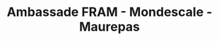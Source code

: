 ---
title: "Ambassade FRAM - Mondescale - Maurepas"
url: /maurepas/ambassade-fram-mondescale-maurepas/
shop: agence de voyage
---